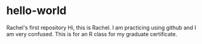 # hello-world
Rachel's first repository
Hi, this is Rachel. I am practicing using github and I am very confused.
This is for an R class for my graduate certificate.
